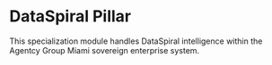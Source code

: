 # DataSpiral Pillar

This specialization module handles DataSpiral intelligence within the Agentcy Group Miami sovereign enterprise system.
